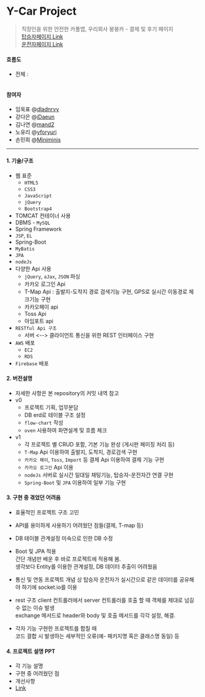 # Y-Car Project
> 직장인을 위한 안전한 카풀앱, 우리회사 붕붕카 - 결제 및 후기 페이지 <br>
> [탑승자페이지 Link](http://13.125.252.85:8080/passenger/)<br>
> [운전자페이지 Link](http://13.125.252.85:8080/driver/)

#### 흐름도
* 전체 : 
<img src="">

#### 참여자
* 임욱표 @[dladnrvy](https://github.com/dladnrvy)
* 강다은 @[iDaeun](https://github.com/iDaeun)
* 김나연 @[mand2](https://github.com/mand2)
* 노유리 @[yforyuri](https://github.com/yforyuri)
* 손민희 @[Miniminis](https://github.com/Miniminis)



------------



#### 1. 기술/구조

* 웹 표준 
    * `HTML5`
    * `CSS3`
    * `JavaScript`
    * `jQuery`
    * `Bootstrap4`
* TOMCAT 컨테이너 사용
* DBMS - `MySQL`
* Spring Framework
* `JSP`, `EL`
* Spring-Boot
* `MyBatis`
* `JPA`
* `nodeJs` 
* 다양한 Api 사용   
    * `jQuery`, `aJax`, `JSON` 파싱  
    * 카카오 로그인 Api   
    * T-Map Api : 출발지-도착지 경로 검색기능 구현, GPS로 실시간 이동경로 체크기능 구현   
    * 카카오페이 api   
    * Toss Api   
    * 아임포트 api 
* `RESTful Api 구조`  
    * 서버 <--> 클라이언트 통신을 위한 REST 인터페이스 구현
* `AWS` 배포  
    * `EC2`  
    * `RDS`
* `Firebase` 배포 



#### 2. 버전설명

* 자세한 사항은 본 repository의 커밋 내역 참고
* v0
   * 프로젝트 기획, 업무분담
   * DB erd로 테이블 구조 설정
   * `flow-chart` 작성
   * `oven` 사용하여 화면설계 및 흐름 체크 
* v1
   * 각 프로젝트 별 CRUD 포함, 기본 기능 완성 (게시판 페이징 처리 등)
   * `T-Map` Api 이용하여 출발지, 도착지, 경로검색 구현
   * `카카오 페이`, `Toss`, `Import` 등 결제 Api 이용하여 결제 기능 구현 
   * `카카오 로그인` Api 이용 
   * `nodeJs` 서버로 실시간 일대일 채팅기능, 탑승자-운전자간 연결 구현 
   * `Spring-Boot` 및 `JPA` 이용하여 일부 기능 구현
   



#### 3. 구현 중 겪었던 어려움 

* 효율적인 프로젝트 구조 고민

* API를 용이하게 사용하기 어려웠던 점들(결제,  T-map  등)

* DB 테이블 관계설정 미숙으로 인한 DB 수정

* Boot 및 JPA 적용   
  간단 개념만 배운 후 바로 프로젝트에 적용해 봄.   
  생각보다 Entity를 이용한 관계설정, DB 데이터 추출이 어려웠음

* 통신 및 연동
  프로젝트 개념 상 탑승자 운전자가 실시간으로 같은 데이터를 공유해야 하기에 socket.io를 이용
  
* rest 구조
  client 컨트롤러에서 server 컨트롤러를 호출 할 때 객체를 제대로 넘길 수 없는 이슈 발생  
  exchange 메서드로 header와 body 및 호출 메서드를 각각 설정, 해결.

* 각자 기능 구현한 프로젝트를 합칠 때   
  코드 결합 시 발생하는 세부적인 오류(예- 패키지명 혹은 클래스명 동일) 등 

  
  
  



#### 4. 프로젝트 설명 PPT 

* 각 기능 설명   
* 구현 중 어려웠던 점   
* 개선사항   
* [Link](https://docs.google.com/presentation/d/1_1OVTik6grzxKbo3_WMnwzl9_Jl6KYHD/edit?dls=true)

